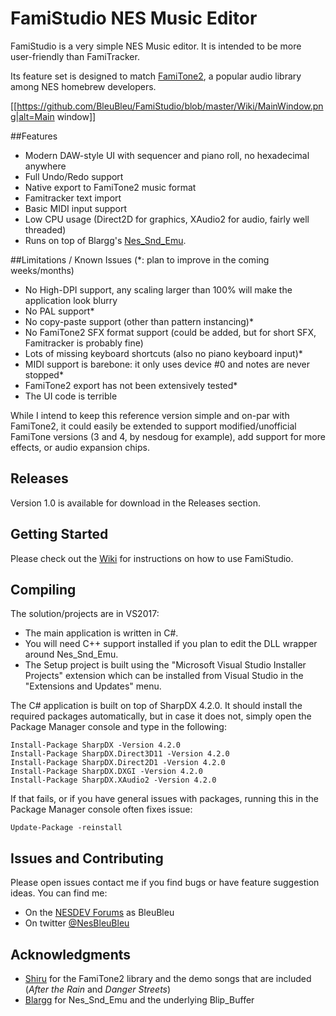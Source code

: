 # FamiStudio NES Music Editor
FamiStudio is a very simple NES Music editor. It is intended to be more user-friendly than FamiTracker. 

Its feature set is designed to match [FamiTone2](https://shiru.untergrund.net/code.shtml "FamiTone2"), a popular audio library among NES homebrew developers.

[[https://github.com/BleuBleu/FamiStudio/blob/master/Wiki/MainWindow.png|alt=Main window]]

##Features
- Modern DAW-style UI with sequencer and piano roll, no hexadecimal anywhere
- Full Undo/Redo support
- Native export to FamiTone2 music format
- Famitracker text import
- Basic MIDI input support
- Low CPU usage (Direct2D for graphics, XAudio2 for audio, fairly well threaded)
- Runs on top of Blargg's [Nes_Snd_Emu](http://www.slack.net/~ant/libs/audio.html#Nes_Snd_Emu "Nes_Snd_Emu").

##Limitations / Known Issues (*: plan to improve in the coming weeks/months)
- No High-DPI support, any scaling larger than 100% will make the application look blurry
- No PAL support*
- No copy-paste support (other than pattern instancing)*
- No FamiTone2 SFX format support (could be added, but for short SFX, Famitracker is probably fine)
- Lots of missing keyboard shortcuts (also no piano keyboard input)*
- MIDI support is barebone: it only uses device #0 and notes are never stopped*
- FamiTone2 export has not been extensively tested*
- The UI code is terrible

While I intend to keep this reference version simple and on-par with FamiTone2, it could easily be extended to support modified/unofficial FamiTone versions (3 and 4, by nesdoug for example), add support for more effects, or audio expansion chips. 

## Releases
Version 1.0 is available for download in the Releases section.

## Getting Started
Please check out the [Wiki](https://github.com/BleuBleu/FamiStudio/wiki) for instructions on how to use FamiStudio.

## Compiling
The solution/projects are in VS2017:
- The main application is written in C#.
- You will need C++ support installed if you plan to edit the DLL wrapper around Nes_Snd_Emu.
- The Setup project is built using the "Microsoft Visual Studio Installer Projects" extension which can be installed from Visual Studio in the "Extensions and Updates" menu.

The C# application is built on top of SharpDX 4.2.0. It should install the required packages automatically, but in case it does not, simply open the Package Manager console and type in the following:
```
Install-Package SharpDX -Version 4.2.0
Install-Package SharpDX.Direct3D11 -Version 4.2.0
Install-Package SharpDX.Direct2D1 -Version 4.2.0
Install-Package SharpDX.DXGI -Version 4.2.0
Install-Package SharpDX.XAudio2 -Version 4.2.0
```
If that fails, or if you have general issues with packages, running this in the Package Manager console often fixes issue:
```
Update-Package -reinstall
```
## Issues and Contributing
Please open issues contact me if you find bugs or have feature suggestion ideas. 
You can find me:
- On the [NESDEV Forums](https://forums.nesdev.com/) as BleuBleu 
- On twitter [@NesBleuBleu](http://www.twitter.com/nesbleubleu)

## Acknowledgments
- [Shiru](https://shiru.untergrund.net/code.shtml) for the FamiTone2 library and the demo songs that are included (_After the Rain_ and _Danger Streets_)
- [Blargg](http://www.slack.net/~ant/) for Nes_Snd_Emu and the underlying Blip_Buffer

